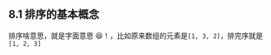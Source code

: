 ## 8.1 排序的基本概念

排序啥意思，就是字面意思 😆！，比如原来数组的元素是`[1, 3, 2]`，排完序就是`[1, 2, 3]`

<!-- 排序，就是重新排列表中的元素，使表中的元素满足按关键字有序的过程 -->

<!-- ### 习题
- 4 对任意7个关键字进行基于比较的排序，至少要进行几次关键字之间的两两比较?→13次，
假设整个排序过程至少需要做 t 次比较，则存在 $2^t$ 种情况
由于 n 个记录共有 $n!$ 种不同的排列，因而必须有 $n!$ 种不同的比较路径，于是有$2^t≥ n! \rightarrow t ≥ \log_2(n!)$
考虑到 t 为整数，故为$\lceil\log_2(n!)\rceil$ ，将 n = 7 代入公式，答案为13 -->
